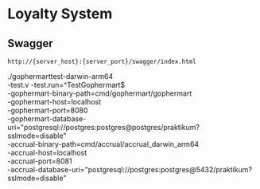 # Loyalty System

## Swagger

```azure
http://{server_host}:{server_port}/swagger/index.html
```
./gophermarttest-darwin-arm64 \
-test.v -test.run=^TestGophermart$ \
-gophermart-binary-path=cmd/gophermart/gophermart \
-gophermart-host=localhost \
-gophermart-port=8080 \
-gophermart-database-uri="postgresql://postgres:postgres@postgres/praktikum?sslmode=disable" \
-accrual-binary-path=cmd/accrual/accrual_darwin_arm64 \
-accrual-host=localhost \
-accrual-port=8081 \
-accrual-database-uri="postgresql://postgres:postgres@5432/praktikum?sslmode=disable"
